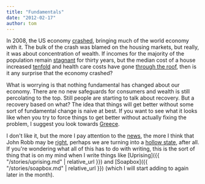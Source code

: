 ```yaml
---
title: "Fundamentals"
date: "2012-02-17"
author: tom
---
```


In 2008, the US economy [crashed](http://en.wikipedia.org/wiki/2008_economic_crisis), bringing much of the world economy with it. The bulk of the crash was blamed on the housing markets, but really, it was about concentration of wealth. If incomes for the majority of the population remain [stagnant](http://en.wikipedia.org/wiki/File:United_States_Income_Distribution_1967-2003.svg) for thirty years, but the median cost of a house increased [tenfold](http://en.wikipedia.org/wiki/File:Median_and_Average_Sales_Prices_of_New_Homes_Sold_in_the_US_1963-2010_Monthly.png) and health care costs have gone [through the roof](http://en.wikipedia.org/wiki/File:Health_care_cost_rise.svg), then is it any surprise that the economy crashed?

What is worrying is that nothing fundamental has changed about our economy. There are no new safeguards for consumers and wealth is still percolating to the top. Still people are starting to talk about recovery. But a recovery based on what? The idea that things will get better without some sort of fundamental change is naive at best. If you want to see what it looks like when you try to force things to get better without actually fixing the problem, I suggest you look towards [Greece](http://www.cringely.com/2012/02/caution-train-wreck-in-progress/).

I don't like it, but the more I pay attention to the [news](http://www.cnbc.com/id/46415795/), the more I think that John Robb may be [right](http://globalguerrillas.typepad.com/globalguerrillas/2008/09/onward-to-a-hol.html), perhaps we are turning into a [hollow state](http://globalguerrillas.typepad.com/globalguerrillas/2008/09/onward-to-a-hol.html), after all. If you're wondering what all of this has to do with writing, this is the sort of thing that is on my mind when I write things like [Uprising]({{ "/stories/uprising.md" | relative_url }}) and [Soapbox]({{ "/stories/soapbox.md" | relative_url }}) (which I will start adding to again later in the month).
